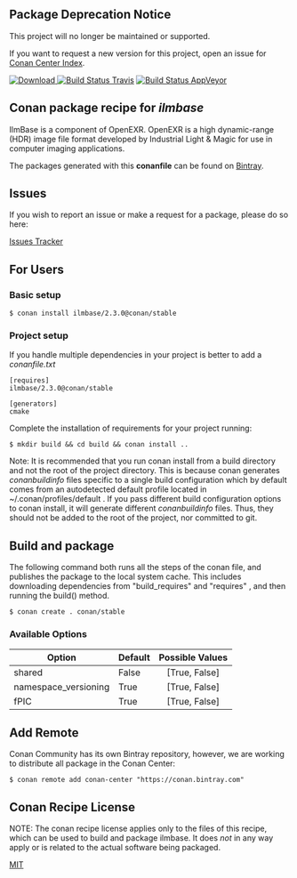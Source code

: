 ## Package Deprecation Notice

This project will no longer be maintained or supported.

If you want to request a new version for this project, open an issue for [Conan Center Index](https://github.com/conan-io/conan-center-index).

[![Download](https://api.bintray.com/packages/conan-community/conan/ilmbase%3Aconan/images/download.svg) ](https://bintray.com/conan-community/conan/ilmbase%3Aconan/_latestVersion)
[![Build Status Travis](https://travis-ci.org/conan-community/conan-ilmbase.svg)](https://travis-ci.org/conan-community/conan-ilmbase)
[![Build Status AppVeyor](https://ci.appveyor.com/api/projects/status/github/conan-community/conan-ilmbase?svg=true)](https://ci.appveyor.com/project/ConanCIintegration/conan-ilmbase)

## Conan package recipe for *ilmbase*

IlmBase is a component of OpenEXR. OpenEXR is a high dynamic-range (HDR) image file format developed by Industrial Light & Magic for use in computer imaging applications.

The packages generated with this **conanfile** can be found on [Bintray](https://bintray.com/conan-community/conan/ilmbase%3Aconan).


## Issues

If you wish to report an issue or make a request for a package, please do so here:

[Issues Tracker](https://github.com/conan-community/community/issues)


## For Users

### Basic setup

    $ conan install ilmbase/2.3.0@conan/stable

### Project setup

If you handle multiple dependencies in your project is better to add a *conanfile.txt*

    [requires]
    ilmbase/2.3.0@conan/stable

    [generators]
    cmake

Complete the installation of requirements for your project running:

    $ mkdir build && cd build && conan install ..

Note: It is recommended that you run conan install from a build directory and not the root of the project directory.  This is because conan generates *conanbuildinfo* files specific to a single build configuration which by default comes from an autodetected default profile located in ~/.conan/profiles/default .  If you pass different build configuration options to conan install, it will generate different *conanbuildinfo* files.  Thus, they should not be added to the root of the project, nor committed to git.


## Build and package

The following command both runs all the steps of the conan file, and publishes the package to the local system cache.  This includes downloading dependencies from "build_requires" and "requires" , and then running the build() method.

    $ conan create . conan/stable


### Available Options
| Option        | Default | Possible Values  |
| ------------- |:----------------- |:------------:|
| shared      | False |  [True, False] |
| namespace_versioning      | True |  [True, False] |
| fPIC      | True |  [True, False] |


## Add Remote

Conan Community has its own Bintray repository, however, we are working to distribute all package in the Conan Center:

    $ conan remote add conan-center "https://conan.bintray.com"


## Conan Recipe License

NOTE: The conan recipe license applies only to the files of this recipe, which can be used to build and package ilmbase.
It does *not* in any way apply or is related to the actual software being packaged.

[MIT](LICENSE)
